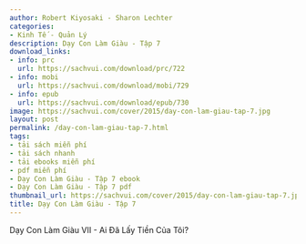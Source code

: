 ```yaml
---
author: Robert Kiyosaki - Sharon Lechter
categories:
- Kinh Tế - Quản Lý
description: Dạy Con Làm Giàu - Tập 7
download_links:
- info: prc
  url: https://sachvui.com/download/prc/722
- info: mobi
  url: https://sachvui.com/download/mobi/729
- info: epub
  url: https://sachvui.com/download/epub/730
image: https://sachvui.com/cover/2015/day-con-lam-giau-tap-7.jpg
layout: post
permalink: /day-con-lam-giau-tap-7.html
tags:
- tải sách miễn phí
- tải sách nhanh
- tải ebooks miễn phí
- pdf miễn phí
- Dạy Con Làm Giàu - Tập 7 ebook
- Dạy Con Làm Giàu - Tập 7 pdf
thumbnail_url: https://sachvui.com/cover/2015/day-con-lam-giau-tap-7.jpg
title: Dạy Con Làm Giàu - Tập 7
---
```


 <div class="item-desc text-justify"> Dạy Con Làm Giàu VII - Ai Đã Lấy Tiền Của Tôi? </div>